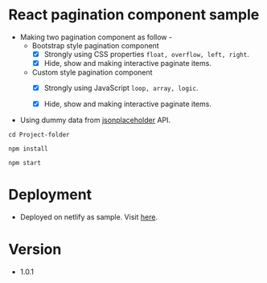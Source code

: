 # React pagination component sample

- Making two pagination component as follow -
    - Bootstrap style pagination component
        - [x] Strongly using CSS properties `float, overflow, left, right`.
        - [x] Hide, show and making interactive paginate items.
    - Custom style pagination component
        - [x] Strongly using JavaScript `loop, array, logic`.
        - [x] Hide, show and making interactive paginate items.

        
- Using dummy data  from [jsonplaceholder](https://jsonplaceholder.typicode.com/) API.

```
cd Project-folder
```
```
npm install
```
```
npm start
```

# Deployment
- Deployed on netlify as sample. Visit [here](https://paginate-component.netlify.app/).

# Version

- 1.0.1
